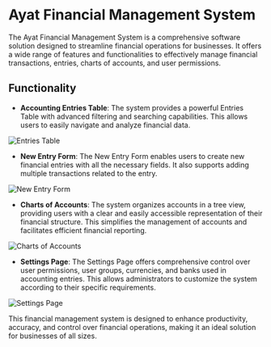 # Ayat Financial Management System

The Ayat Financial Management System is a comprehensive software solution designed to streamline financial operations for businesses. It offers a wide range of features and functionalities to effectively manage financial transactions, entries, charts of accounts, and user permissions.

## Functionality

- **Accounting Entries Table**: The system provides a powerful Entries Table with advanced filtering and searching capabilities. This allows users to easily navigate and analyze financial data.

![Entries Table](https://i.ibb.co/dLSSp9w/Vite-React-TS.png)

- **New Entry Form**: The New Entry Form enables users to create new financial entries with all the necessary fields. It also supports adding multiple transactions related to the entry.

![New Entry Form](https://i.ibb.co/0FNRZRr/financial-manager-omega-vercel-app-5.png)

- **Charts of Accounts**: The system organizes accounts in a tree view, providing users with a clear and easily accessible representation of their financial structure. This simplifies the management of accounts and facilitates efficient financial reporting.

![Charts of Accounts](https://i.ibb.co/M5Lfszb/financial-manager-omega-vercel-app-2.png)

- **Settings Page**: The Settings Page offers comprehensive control over user permissions, user groups, currencies, and banks used in accounting entries. This allows administrators to customize the system according to their specific requirements.

![Settings Page](https://i.ibb.co/MRcKWY3/Vite-React-TS-3.png)

This financial management system is designed to enhance productivity, accuracy, and control over financial operations, making it an ideal solution for businesses of all sizes.